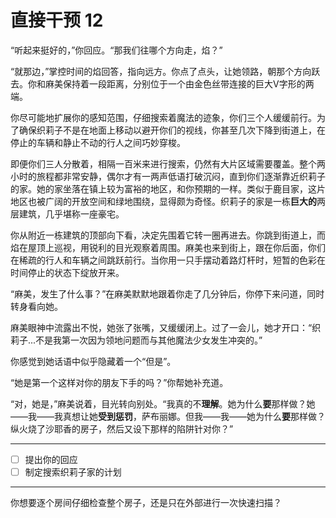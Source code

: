 # 直接干预 12

“听起来挺好的，”你回应。“那我们往哪个方向走，焰？”

“就那边，”掌控时间的焰回答，指向远方。你点了点头，让她领路，朝那个方向跃去。你和麻美保持着一段距离，分别位于一个由金色丝带连接的巨大V字形的两端。

你尽可能地扩展你的感知范围，仔细搜索着魔法的迹象，你们三个人缓缓前行。为了确保织莉子不是在地面上移动以避开你们的视线，你甚至几次下降到街道上，在停止的车辆和静止不动的行人之间巧妙穿梭。

即便你们三人分散着，相隔一百米来进行搜索，仍然有大片区域需要覆盖。整个两小时的旅程都非常安静，偶尔才有一两声低语打破沉闷，直到你们逐渐靠近织莉子的家。她的家坐落在镇上较为富裕的地区，和你预期的一样。类似于鹿目家，这片地区也被广阔的开放空间和绿地围绕，显得颇为奇怪。织莉子的家是一栋**巨大的**两层建筑，几乎堪称一座豪宅。

你从附近一栋建筑的顶部向下看，决定先围着它转一圈再进去。你跳到街道上，而焰在屋顶上巡视，用锐利的目光观察着周围。麻美也来到街上，跟在你后面，你们在稀疏的行人和车辆之间跳跃前行。当你用一只手摆动着路灯杆时，短暂的色彩在时间停止的状态下绽放开来。

“麻美，发生了什么事？”在麻美默默地跟着你走了几分钟后，你停下来问道，同时转身看向她。

麻美眼神中流露出不悦，她张了张嘴，又缓缓闭上。过了一会儿，她才开口：“织莉子...不是我第一次因为领地问题而与其他魔法少女发生冲突的。”

你感觉到她话语中似乎隐藏着一个“但是”。

“她是第一个这样对你的朋友下手的吗？”你帮她补充道。

“对，她是，”麻美说着，目光转向别处。“我真的不**理解**。她为什么**要**那样做？她——我——我真想让她**受到惩罚**，萨布丽娜。但我——我——她为什么**要**那样做？纵火烧了沙耶香的房子，然后又设下那样的陷阱针对你？”

---

- [ ] 提出你的回应
- [ ] 制定搜索织莉子家的计划

---

你想要逐个房间仔细检查整个房子，还是只在外部进行一次快速扫描？

